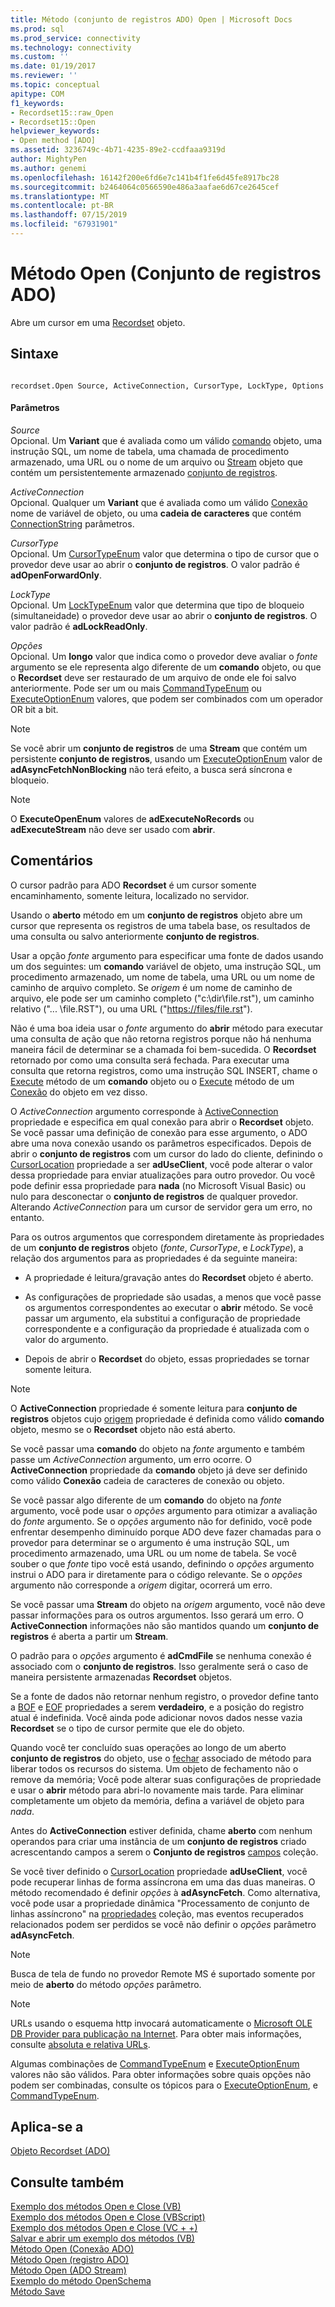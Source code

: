 ```yaml
---
title: Método (conjunto de registros ADO) Open | Microsoft Docs
ms.prod: sql
ms.prod_service: connectivity
ms.technology: connectivity
ms.custom: ''
ms.date: 01/19/2017
ms.reviewer: ''
ms.topic: conceptual
apitype: COM
f1_keywords:
- Recordset15::raw_Open
- Recordset15::Open
helpviewer_keywords:
- Open method [ADO]
ms.assetid: 3236749c-4b71-4235-89e2-ccdfaaa9319d
author: MightyPen
ms.author: genemi
ms.openlocfilehash: 16142f200e6fd6e7c141b4f1fe6d45fe8917bc28
ms.sourcegitcommit: b2464064c0566590e486a3aafae6d67ce2645cef
ms.translationtype: MT
ms.contentlocale: pt-BR
ms.lasthandoff: 07/15/2019
ms.locfileid: "67931901"
---
```

# <a name="open-method-ado-recordset"></a>Método Open (Conjunto de registros ADO)
Abre um cursor em uma [Recordset](../../../ado/reference/ado-api/recordset-object-ado.md) objeto.  
  
## <a name="syntax"></a>Sintaxe  
  
```  
  
recordset.Open Source, ActiveConnection, CursorType, LockType, Options  
```  
  
#### <a name="parameters"></a>Parâmetros  
 *Source*  
 Opcional. Um **Variant** que é avaliada como um válido [comando](../../../ado/reference/ado-api/command-object-ado.md) objeto, uma instrução SQL, um nome de tabela, uma chamada de procedimento armazenado, uma URL ou o nome de um arquivo ou [Stream](../../../ado/reference/ado-api/stream-object-ado.md) objeto que contém um persistentemente armazenado [conjunto de registros](../../../ado/reference/ado-api/recordset-object-ado.md).  
  
 *ActiveConnection*  
 Opcional. Qualquer um **Variant** que é avaliada como um válido [Conexão](../../../ado/reference/ado-api/connection-object-ado.md) nome de variável de objeto, ou uma **cadeia de caracteres** que contém [ConnectionString](../../../ado/reference/ado-api/connectionstring-property-ado.md) parâmetros.  
  
 *CursorType*  
 Opcional. Um [CursorTypeEnum](../../../ado/reference/ado-api/cursortypeenum.md) valor que determina o tipo de cursor que o provedor deve usar ao abrir o **conjunto de registros**. O valor padrão é **adOpenForwardOnly**.  
  
 *LockType*  
 Opcional. Um [LockTypeEnum](../../../ado/reference/ado-api/locktypeenum.md) valor que determina que tipo de bloqueio (simultaneidade) o provedor deve usar ao abrir o **conjunto de registros**. O valor padrão é **adLockReadOnly**.  
  
 *Opções*  
 Opcional. Um **longo** valor que indica como o provedor deve avaliar o *fonte* argumento se ele representa algo diferente de um **comando** objeto, ou que o **Recordset** deve ser restaurado de um arquivo de onde ele foi salvo anteriormente. Pode ser um ou mais [CommandTypeEnum](../../../ado/reference/ado-api/commandtypeenum.md) ou [ExecuteOptionEnum](../../../ado/reference/ado-api/executeoptionenum.md) valores, que podem ser combinados com um operador OR bit a bit.  
  
> [!NOTE]
>  Se você abrir um **conjunto de registros** de uma **Stream** que contém um persistente **conjunto de registros**, usando um [ExecuteOptionEnum](../../../ado/reference/ado-api/executeoptionenum.md) valor de **adAsyncFetchNonBlocking** não terá efeito, a busca será síncrona e bloqueio.  
  
> [!NOTE]
>  O **ExecuteOpenEnum** valores de **adExecuteNoRecords** ou **adExecuteStream** não deve ser usado com **abrir**.  
  
## <a name="remarks"></a>Comentários  
 O cursor padrão para ADO **Recordset** é um cursor somente encaminhamento, somente leitura, localizado no servidor.  
  
 Usando o **aberto** método em um **conjunto de registros** objeto abre um cursor que representa os registros de uma tabela base, os resultados de uma consulta ou salvo anteriormente **conjunto de registros**.  
  
 Usar a opção *fonte* argumento para especificar uma fonte de dados usando um dos seguintes: um **comando** variável de objeto, uma instrução SQL, um procedimento armazenado, um nome de tabela, uma URL ou um nome de caminho de arquivo completo. Se *origem* é um nome de caminho de arquivo, ele pode ser um caminho completo ("c:\dir\file.rst"), um caminho relativo ("... \file.RST"), ou uma URL ("<https://files/file.rst>").  
  
 Não é uma boa ideia usar o *fonte* argumento do **abrir** método para executar uma consulta de ação que não retorna registros porque não há nenhuma maneira fácil de determinar se a chamada foi bem-sucedida. O **Recordset** retornado por como uma consulta será fechada. Para executar uma consulta que retorna registros, como uma instrução SQL INSERT, chame o [Execute](../../../ado/reference/ado-api/execute-method-ado-command.md) método de um **comando** objeto ou o [Execute](../../../ado/reference/ado-api/execute-method-ado-connection.md) método de um [Conexão](../../../ado/reference/ado-api/connection-object-ado.md) do objeto em vez disso.  
  
 O *ActiveConnection* argumento corresponde à [ActiveConnection](../../../ado/reference/ado-api/activeconnection-property-ado.md) propriedade e especifica em qual conexão para abrir o **Recordset** objeto. Se você passar uma definição de conexão para esse argumento, o ADO abre uma nova conexão usando os parâmetros especificados. Depois de abrir o **conjunto de registros** com um cursor do lado do cliente, definindo o [CursorLocation](../../../ado/reference/ado-api/cursorlocation-property-ado.md) propriedade a ser **adUseClient**, você pode alterar o valor dessa propriedade para enviar atualizações para outro provedor. Ou você pode definir essa propriedade para **nada** (no Microsoft Visual Basic) ou nulo para desconectar o **conjunto de registros** de qualquer provedor. Alterando *ActiveConnection* para um cursor de servidor gera um erro, no entanto.  
  
 Para os outros argumentos que correspondem diretamente às propriedades de um **conjunto de registros** objeto (*fonte*, *CursorType*, e *LockType*), a relação dos argumentos para as propriedades é da seguinte maneira:  
  
-   A propriedade é leitura/gravação antes do **Recordset** objeto é aberto.  
  
-   As configurações de propriedade são usadas, a menos que você passe os argumentos correspondentes ao executar o **abrir** método. Se você passar um argumento, ela substitui a configuração de propriedade correspondente e a configuração da propriedade é atualizada com o valor do argumento.  
  
-   Depois de abrir o **Recordset** do objeto, essas propriedades se tornar somente leitura.  
  
> [!NOTE]
>  O **ActiveConnection** propriedade é somente leitura para **conjunto de registros** objetos cujo [origem](../../../ado/reference/ado-api/source-property-ado-recordset.md) propriedade é definida como válido **comando** objeto, mesmo se o **Recordset** objeto não está aberto.  
  
 Se você passar uma **comando** do objeto na *fonte* argumento e também passe um *ActiveConnection* argumento, um erro ocorre. O **ActiveConnection** propriedade da **comando** objeto já deve ser definido como válido **Conexão** cadeia de caracteres de conexão ou objeto.  
  
 Se você passar algo diferente de um **comando** do objeto na *fonte* argumento, você pode usar o *opções* argumento para otimizar a avaliação do *fonte*  argumento. Se o *opções* argumento não for definido, você pode enfrentar desempenho diminuído porque ADO deve fazer chamadas para o provedor para determinar se o argumento é uma instrução SQL, um procedimento armazenado, uma URL ou um nome de tabela. Se você souber o que *fonte* tipo você está usando, definindo o *opções* argumento instrui o ADO para ir diretamente para o código relevante. Se o *opções* argumento não corresponde a *origem* digitar, ocorrerá um erro.  
  
 Se você passar uma **Stream** do objeto na *origem* argumento, você não deve passar informações para os outros argumentos. Isso gerará um erro. O **ActiveConnection** informações não são mantidos quando um **conjunto de registros** é aberta a partir um **Stream**.  
  
 O padrão para o *opções* argumento é **adCmdFile** se nenhuma conexão é associado com o **conjunto de registros**. Isso geralmente será o caso de maneira persistente armazenadas **Recordset** objetos.  
  
 Se a fonte de dados não retornar nenhum registro, o provedor define tanto a [BOF](../../../ado/reference/ado-api/bof-eof-properties-ado.md) e [EOF](../../../ado/reference/ado-api/bof-eof-properties-ado.md) propriedades a serem **verdadeiro**, e a posição do registro atual é indefinida. Você ainda pode adicionar novos dados nesse vazia **Recordset** se o tipo de cursor permite que ele do objeto.  
  
 Quando você ter concluído suas operações ao longo de um aberto **conjunto de registros** do objeto, use o [fechar](../../../ado/reference/ado-api/close-method-ado.md) associado de método para liberar todos os recursos do sistema. Um objeto de fechamento não o remove da memória; Você pode alterar suas configurações de propriedade e usar o **abrir** método para abri-lo novamente mais tarde. Para eliminar completamente um objeto da memória, defina a variável de objeto para *nada*.  
  
 Antes do **ActiveConnection** estiver definida, chame **aberto** com nenhum operandos para criar uma instância de um **conjunto de registros** criado acrescentando campos a serem o  **Conjunto de registros** [campos](../../../ado/reference/ado-api/fields-collection-ado.md) coleção.  
  
 Se você tiver definido o [CursorLocation](../../../ado/reference/ado-api/cursorlocation-property-ado.md) propriedade **adUseClient**, você pode recuperar linhas de forma assíncrona em uma das duas maneiras. O método recomendado é definir *opções* à **adAsyncFetch**. Como alternativa, você pode usar a propriedade dinâmica "Processamento de conjunto de linhas assíncrono" na [propriedades](../../../ado/reference/ado-api/properties-collection-ado.md) coleção, mas eventos recuperados relacionados podem ser perdidos se você não definir o *opções* parâmetro **adAsyncFetch**.  
  
> [!NOTE]
>  Busca de tela de fundo no provedor Remote MS é suportado somente por meio de **aberto** do método *opções* parâmetro.  
  
> [!NOTE]
>  URLs usando o esquema http invocará automaticamente o [Microsoft OLE DB Provider para publicação na Internet](../../../ado/guide/appendixes/microsoft-ole-db-provider-for-internet-publishing.md). Para obter mais informações, consulte [absoluta e relativa URLs](../../../ado/guide/data/absolute-and-relative-urls.md).  
  
 Algumas combinações de [CommandTypeEnum](../../../ado/reference/ado-api/commandtypeenum.md) e [ExecuteOptionEnum](../../../ado/reference/ado-api/executeoptionenum.md) valores não são válidos. Para obter informações sobre quais opções não podem ser combinadas, consulte os tópicos para o [ExecuteOptionEnum](../../../ado/reference/ado-api/executeoptionenum.md), e [CommandTypeEnum](../../../ado/reference/ado-api/commandtypeenum.md).  
  
## <a name="applies-to"></a>Aplica-se a  
 [Objeto Recordset (ADO)](../../../ado/reference/ado-api/recordset-object-ado.md)  
  
## <a name="see-also"></a>Consulte também  
 [Exemplo dos métodos Open e Close (VB)](../../../ado/reference/ado-api/open-and-close-methods-example-vb.md)   
 [Exemplo dos métodos Open e Close (VBScript)](../../../ado/reference/ado-api/open-and-close-methods-example-vbscript.md)   
 [Exemplo dos métodos Open e Close (VC + +)](../../../ado/reference/ado-api/open-and-close-methods-example-vc.md)   
 [Salvar e abrir um exemplo dos métodos (VB)](../../../ado/reference/ado-api/save-and-open-methods-example-vb.md)   
 [Método Open (Conexão ADO)](../../../ado/reference/ado-api/open-method-ado-connection.md)   
 [Método Open (registro ADO)](../../../ado/reference/ado-api/open-method-ado-record.md)   
 [Método Open (ADO Stream)](../../../ado/reference/ado-api/open-method-ado-stream.md)   
 [Exemplo do método OpenSchema](../../../ado/reference/ado-api/openschema-method.md)   
 [Método Save](../../../ado/reference/ado-api/save-method.md)
